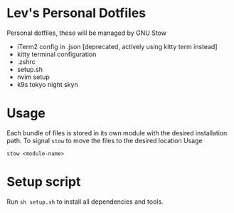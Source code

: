 # Lev's Personal Dotfiles
Personal dotfiles, these will be managed by GNU Stow

- iTerm2 config in .json [deprecated, actively using kitty term instead]
- kitty terminal configuration
- .zshrc
- setup.sh
- nvim setup
- k9s tokyo night skyn

# Usage

Each bundle of files is stored in its own module with the desired installation path.
To signal `stow` to move the files to the desired location Usage

```
stow <module-name>
```
# Setup script

Run `sh setup.sh` to install all dependencies and tools.

